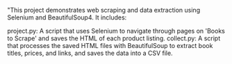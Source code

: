 "This project demonstrates web scraping and data extraction using Selenium and BeautifulSoup4. It includes:

project.py: A script that uses Selenium to navigate through pages on 'Books to Scrape' and saves the HTML of each product listing.
collect.py: A script that processes the saved HTML files with BeautifulSoup to extract book titles, prices, and links, and saves the data into a CSV file.
